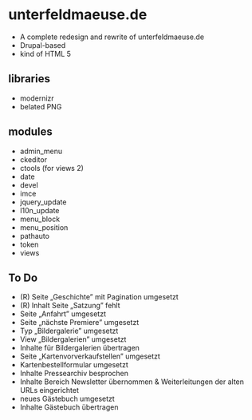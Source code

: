 # unterfeldmaeuse.de

* A complete redesign and rewrite of unterfeldmaeuse.de
* Drupal-based
* kind of HTML 5


## libraries

* modernizr
* belated PNG


## modules

* admin_menu
* ckeditor
* ctools (for views 2)
* date
* devel
* imce
* jquery_update
* l10n_update
* menu_block
* menu_position
* pathauto
* token
* views


## To Do

* (R) Seite „Geschichte” mit Pagination umgesetzt
* (R) Inhalt Seite „Satzung” fehlt
* Seite „Anfahrt” umgesetzt
* Seite „nächste Premiere” umgesetzt
* Typ „Bildergalerie” umgesetzt
* View „Bildergalerien” umgesetzt
* Inhalte für Bildergalerien übertragen
* Seite „Kartenvorverkaufstellen” umgesetzt
* Kartenbestellformular umgesetzt
* Inhalte Pressearchiv besprochen
* Inhalte Bereich Newsletter übernommen & Weiterleitungen der alten URLs eingerichtet
* neues Gästebuch umgesetzt
* Inhalte Gästebuch übertragen

